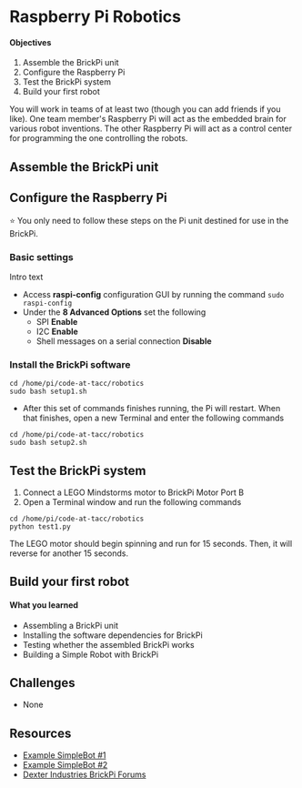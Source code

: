 Raspberry Pi Robotics
=====================

#### Objectives
1. Assemble the BrickPi unit
2. Configure the Raspberry Pi
3. Test the BrickPi system
4. Build your first robot

You will work in teams of at least two (though you can add friends if you like). One team member's Raspberry Pi will act as the embedded brain for various robot inventions. The other Raspberry Pi will act as a control center for programming the one controlling the robots.

## Assemble the BrickPi unit


## Configure the Raspberry Pi

:star: You only need to follow these steps on the Pi unit destined for use in the BrickPi.

### Basic settings

Intro text

* Access **raspi-config** configuration GUI by running the command `sudo raspi-config`
* Under the **8 Advanced Options** set the following
  * SPI **Enable**
  * I2C **Enable**
  * Shell messages on a serial connection **Disable**

### Install the BrickPi software

```shell
cd /home/pi/code-at-tacc/robotics
sudo bash setup1.sh
```

* After this set of commands finishes running, the Pi will restart. When that finishes, open a new Terminal and enter the following commands

```shell
cd /home/pi/code-at-tacc/robotics
sudo bash setup2.sh
```

## Test the BrickPi system

1. Connect a LEGO Mindstorms motor to BrickPi Motor Port B
2. Open a Terminal window and run the following commands

```shell
cd /home/pi/code-at-tacc/robotics
python test1.py
```

The LEGO motor should begin spinning and run for 15 seconds. Then, it will reverse for another 15 seconds.

## Build your first robot

#### What you learned
* Assembling a BrickPi unit
* Installing the software dependencies for BrickPi
* Testing whether the assembled BrickPi works
* Building a Simple Robot with BrickPi

## Challenges
* None

## Resources
* [Example SimpleBot #1](https://youtu.be/fT6j4trNEJ0)
* [Example SimpleBot #2](https://youtu.be/cWeCJrZRjJ0)
* [Dexter Industries BrickPi Forums](http://www.dexterindustries.com/forum/?forum=brickpi)
